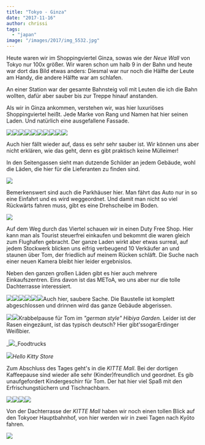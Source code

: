 ```yaml
---
title: "Tokyo - Ginza"
date: "2017-11-16"
author: chrissi
tags: 
  - "japan"
image: "/images/2017/img_5532.jpg"
---
```


Heute waren wir im Shoppingviertel Ginza, sowas wie der _Neue Wall_ von Tokyo nur 100x größer. Wir waren schon um halb 9 in der Bahn und heute war dort das Bild etwas anders: Diesmal war nur noch die Hälfte der Leute am Handy, die andere Hälfte war am schlafen.

An einer Station war der gesamte Bahnsteig voll mit Leuten die ich die Bahn wollten, dafür aber sauber bis zur Treppe hinauf anstanden.

Als wir in Ginza ankommen, verstehen wir, was hier luxuriöses Shoppingviertel heißt. Jede Marke von Rang und Namen hat hier seinen Laden. Und natürlich eine ausgefallene Fassade.

![](/images/2017/img_2081.jpg)![](/images/2017/img_2080.jpg)![](/images/2017/img_2079.jpg)![](/images/2017/img_5472.jpg)![](/images/2017/img_5493.jpg)![](/images/2017/img_5470.jpg)![](/images/2017/img_5498.jpg)![](/images/2017/img_5593.jpg)![](/images/2017/img_5487.jpg)![](/images/2017/img_5478.jpg)

Auch hier fällt wieder auf, dass es sehr sehr sauber ist. Wir können uns aber nicht erklären, wie das geht, denn es gibt praktisch keine Mülleimer!

In den Seitengassen sieht man dutzende Schilder an jedem Gebäude, wohl die Läden, die hier für die Lieferanten zu finden sind.

![](/images/2017/img_5500.jpg)

Bemerkenswert sind auch die Parkhäuser hier. Man fährt das Auto nur in so eine Einfahrt und es wird weggeordnet. Und damit man nicht so viel Rückwärts fahren muss, gibt es eine Drehscheibe im Boden.

![](/images/2017/img_5627.jpg)

Auf dem Weg durch das Viertel schauen wir in einen Duty Free Shop. Hier kann man als Tourist steuerfrei einkaufen und bekommt die waren gleich zum Flughafen gebracht. Der ganze Laden wirkt aber etwas surreal, auf jedem Stockwerk blicken uns eifrig verbeugend 10 Verkäufer an und staunen über Tom, der friedlich auf meinem Rücken schläft. Die Suche nach einer neuen Kamera bleibt hier leider ergebnislos.

Neben den ganzen großen Läden gibt es hier auch mehrere Einkaufszentren. Eins davon ist das METoA, wo uns aber nur die tolle Dachterrasse interessiert.

![](/images/2017/img_2093.jpg)![](/images/2017/img_5527.jpg)![](/images/2017/img_5529.jpg)![](/images/2017/img_5535.jpg)![](/images/2017/img_5532.jpg)![](/images/2017/img_5531.jpg)Auch hier, saubere Sache. Die Baustelle ist komplett abgeschlossen und drinnen wird das ganze Gebäude abgerissen.

![](/images/2017/img_5547.jpg)![](/images/2017/img_5588.jpg)Krabbelpause für Tom im _"german style" Hibiya Garden._ Leider ist der Rasen eingezäunt, ist das typisch deutsch? Hier gibt'ssogarErdinger Weißbier.

_![](/images/2017/img_5597.jpg)_Foodtrucks

_![](/images/2017/img_5541-1.jpg)Hello Kitty Store_

Zum Abschluss des Tages geht's in die _KITTE Mall_. Bei der dortigen Kaffeepause sind wieder alle sehr (Kinder)freundlich und geordnet. Es gib unaufgefordert Kindergeschirr für Tom. Der hat hier viel Spaß mit den Erfrischungstüchern und Tischnachbarn.

![](/images/2017/img_5615.jpg)![](/images/2017/img_5618.jpg)![](/images/2017/img_5620.jpg)![](/images/2017/img_5622.jpg)

Von der Dachterrasse der _KITTE Mall_ haben wir noch einen tollen Blick auf den Tokyoer Hauptbahnhof, von hier werden wir in zwei Tagen nach Kyōto fahren.

![](/images/2017/img_5609-1.jpg)

